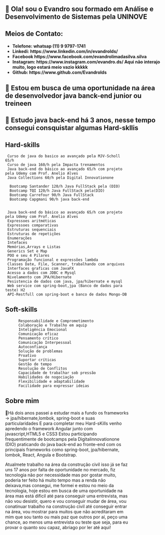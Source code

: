 <h2> 👋 Ola! sou o Evandro sou formado em Análise e Desenvolvimento de Sistemas pela UNINOVE</h2>
<h2> Meios de Contato:</h2>
 <ul><li><h4>Telefone: whatsap (11) 9 9797-1741
<li>Linkedi: https://www.linkedin.com/in/evandrolds/
<li>Facebook https://www.facebook.com/evandrolimadasilva.silva
<li>Instagram:  https://www.instagram.com/evandro.ds/  Aqui não interajo muito, logo estará meio vazio kkkkk
<li>Github: https://www.github.com/Evandrolds</h4></ul>
<h2>👀 Estou em busca de uma oportunidade na área de desenvolvedor java banck-end junior ou treineen
<h2>🌱 Estudo java back-end há 3 anos, nesse tempo consegui consquistar algumas Hard-skllis


  <h2>Hard-skills</h2>
     <div style="max-width: 400px;">
     
     Curso de java do basico ao avançado pela MJV-Scholl  65/h
     Curso de java 160/h pela Impacta trenamentos
     Java back-end do básico ao avançado 65/h com projeto pela Udemy com Prof. Anelio Alves 
     Java Collections 60/h pela Digital Innovationone
     
      Bootcamp Santander 120/h Java FullStack pela (DIO)
      Bootcamp TQI 120/h Java FullStack pela(DIO)
      Bootcamp Carrefour 90/h Java FullStack 
      Bootcamp Capgmani 90/h java back-end 
     

     Java back-end do básico ao avançado 65/h com projeto pela Udemy com Prof. Anelio Alves 
     Expressoes aritméticas
     Expressoes comparativas
     Estruturas sequenciais
     Estruturas de repetições
     Enumerações
     Intefaces
     Memórias,Arrays e Listas
     Generics Set e Map
     POO e seu 4 Pilares
     Programação funcional e expressões lambda
     Classes Date, File, Scanner, trabalhando com arquivos
     Interfaces graficas com JavaFX
     Acesso a dados com JDBC e Mysql
     Nivelamento com JPA/Hibernate
     Pesistencia de dados com java, jpa/hibernate e mysql
     Web service com spring-boot,jpa (Banco de dados para teste) H2
     API-Restfull com spring-boot e banco de dados Mongo-DB
     
     
   <h2>Soft-skills </h2>      
     <div style="max-width: 400px;">
        
          Responsabilidade e Comprometimento
          Colaboração e Trabalho em aquip
          Inteligência Emocional
          Comunicação eficaz
          Pensamento crítico
          Comunicação Interpessoal
          Autoconfiança
          Solução de problemas
          Proativo
          Suportar críticas
          Gestão de tempo
          Resolução de Conflitos
          Capacidade de trabalhar sob pressão
          Habilidades de nogociação
          Flexibilidade e adaptabilidade
          Facilidade para expressar ideias
        
    
     
  <h2>Sobre mim</h2>
         <div style="max-width: 400px;">
          
🚀Há dois anos passei a estudar mais a fundo os frameworks -> jpa/hibernate,lombok, spring-boot e suas particularidades 
E para completar meu Hard-sKills venho apredendo o framework Angular junto com javascript,HTML5 e CSS3
Estou participando frequentimente de bootcamps pela Digitalinnovationone (DIO) praticando do java back-end  ao fronte-end com os principais frameworks como                spring-boot, jpa/hibernate, lombok, React, Angula e Bootstrap. 
          
Atualmete trabalho na área da construção civil isso já se faz uns 17 anos por falta de oportunidade no mercado, fiz tecnologia não por necessidade mas por gostar muito, poderia ter feito há muito tempo mas a renda não deixava,mas consegui, me formei e estou no meio da tecnologia, hoje estou em busca de uma oportunidade na área mas está dificil até para conseguir uma entrevista, mas não vou desistir, quero e vou conseguir mudar de área, vou conatinuar trabalho na construção civil até conseguir entrar na área, vou mostrar para muitos que não acreditaram em mim que sou tanto ou mais paz que outros por aí, peço uma chance, ao menos uma entrevista ou teste que seja, para eu provar o quanto sou capaz, abriago por ler até aqui! 

